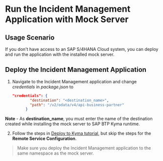 # Run the Incident Management Application with Mock Server

## Usage Scenario

If you don't have access to an SAP S/4HANA Cloud system, you can deploy and run the application with the installed mock server.

## Deploy the Incident Management Application

1. Navigate to the Incident Management application and change *credentials* in *package.json* to 
    ```json
    "credentials": {
            "destination": "<destination_name>",
            "path": "/v2/odata/v4/api-business-partner"
          }
    ```
**Note** - As **destination_name**, you must enter the name of the destination created while installing the mock server to SAP BTP Kyma runtime.

2. Follow the steps in [Deploy to Kyma tutorial](./deploy-to-kyma.md), but skip the steps for the **Remote Service Configuration**.
>Make sure you deploy the Incident Management application to the same namespace as the mock server.
